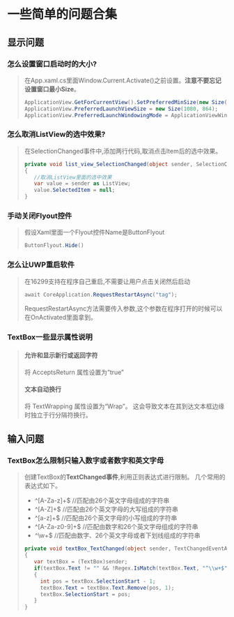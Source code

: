 # 一些简单的问题合集

## 显示问题
### 怎么设置窗口启动时的大小?
> 在App.xaml.cs里面Window.Current.Activate()之前设置。**注意不要忘记设置窗口最小Size**。
> ```cs
> ApplicationView.GetForCurrentView().SetPreferredMinSize(new Size(800, 640));
> ApplicationView.PreferredLaunchViewSize = new Size(1080, 864);
> ApplicationView.PreferredLaunchWindowingMode = ApplicationViewWindowingMode.PreferredLaunchViewSize;
> ```

### 怎么取消ListView的选中效果?
> 在SelectionChanged事件中,添加两行代码,取消点击Item后的选中效果。
> ```cs
> private void list_view_SelectionChanged(object sender, SelectionChangedEventArgs e)
> {
>    //取消ListView里面的选中效果
>    var value = sender as ListView;
>    value.SelectedItem = null;
> }
> ```

### 手动关闭Flyout控件
> 假设Xaml里面一个Flyout控件Name是ButtonFlyout
> ```cs
> ButtonFlyout.Hide()
> ```

### 怎么让UWP重启软件
> 在16299支持在程序自己重启,不需要让用户点击关闭然后启动
> ```cs
> await CoreApplication.RequestRestartAsync("tag");
> ```
> RequestRestartAsync方法需要传入参数,这个参数在程序打开的时候可以在OnActivated里面拿到。

### TextBox一些显示属性说明
> #### 允许和显示新行或返回字符
> 将 AcceptsReturn 属性设置为“true”
> #### 文本自动换行
> 将 TextWrapping 属性设置为“Wrap”。 这会导致文本在其到达文本框边缘时独立于行分隔符换行。

## 输入问题
### TextBox怎么限制只输入数字或者数字和英文字母
> 创建TextBox的**TextChanged事件**,利用正则表达式进行限制。
> 几个常用的表达式如下。
> * ^[A-Za-z]+$ //匹配由26个英文字母组成的字符串
> * ^[A-Z]+$ //匹配由26个英文字母的大写组成的字符串
> * ^[a-z]+$ //匹配由26个英文字母的小写组成的字符串
> * ^[A-Za-z0-9]+$ //匹配由数字和26个英文字母组成的字符串
> * ^\w+$ //匹配由数字、26个英文字母或者下划线组成的字符串
> ```cs
> private void textBox_TextChanged(object sender, TextChangedEventArgs e)
> {
>    var textBox = (TextBox)sender;
>    if(textBox.Text != "" && !Regex.IsMatch(textBox.Text, "^\\w+$"))
>    {
>      int pos = textBox.SelectionStart - 1;
>      textBox.Text = textBox.Text.Remove(pos, 1);
>      textBox.SelectionStart = pos;
>    }
> }
> ```

